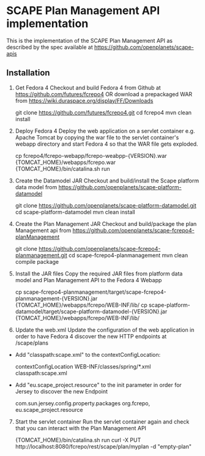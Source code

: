 SCAPE Plan Management API implementation
========================================

This is the implementation of the SCAPE Plan Management API as described by the spec available at 
https://github.com/openplanets/scape-apis


Installation
------------

1. Get Fedora 4
Checkout and build Fedora 4 from Github at https://github.com/futures/fcrepo4
OR download a prepackaged WAR from https://wiki.duraspace.org/display/FF/Downloads

    git clone https://github.com/futures/fcrepo4.git
    cd fcrepo4
    mvn clean install

2. Deploy Fedora 4
Deploy the web application on a servlet container e.g. Apache Tomcat by copying the war file to the servlet container's webapp directory and start Fedora 4 so that the WAR file gets exploded.

	cp fcrepo4/fcrepo-webapp/fcrepo-weabpp-{VERSION}.war {TOMCAT_HOME}/webapps/fcrepo.war
	{TOMCAT_HOME}/bin/catalina.sh run

3. Create the Datamodel JAR
Checkout and build/install the Scape platform data model from  https://github.com/openplanets/scape-platform-datamodel

	git clone https://github.com/openplanets/scape-platform-datamodel.git
	cd scape-platform-datamodel
	mvn clean install

4. Create the Plan Management JAR
Checkout and build/package the plan Management api from https://github.com/openplanets/scape-fcrepo4-planManagement

	git clone https://github.com/openplanets/scape-fcrepo4-planmanagement.git
	cd scape-fcrepo4-planmanagement
	mvn clean compile package
	

5. Install the JAR files
Copy the required JAR files from platform data model and Plan Management API to the Fedora 4 Webapp

	cp scape-fcrepo4-planmanagement/target/scape-fcrepo4-planmanagement-{VERSION}.jar {TOMCAT_HOME}/webapps/fcrepo/WEB-INF/lib/
	cp scape-platform-datamodel/target/scape-platform-datamodel-{VERSION}.jar {TOMCAT_HOME}/webapps/fcrepo/WEB-INF/lib/
	
6. Update the web.xml
Update the configuration of the web application in order to have Fedora 4 discover the new HTTP endpoints at /scape/plans

*  Add "classpath:scape.xml" to the contextConfigLocation:

	<context-param>
		<param-name>contextConfigLocation</param-name>
		<param-value>WEB-INF/classes/spring/*.xml classpath:scape.xml</param-value>
	</context-param>

*  Add "eu.scape_project.resource" to the init parameter in order for Jersey to discover the new Endpoint

	<init-param>
		<param-name>com.sun.jersey.config.property.packages</param-name>
		<param-value>org.fcrepo, eu.scape_project.resource</param-value>
	</init-param>

7. Start the servlet container
Run the servlet container again and check that you can interact with the Plan Management API

	{TOMCAT_HOME}/bin/catalina.sh run
	curl -X PUT http://localhost:8080/fcrepo/rest/scape/plan/myplan -d "empty-plan"

